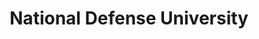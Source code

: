 ---
# This topic lives at
# https://digital.gov/topics/national-defense-university

slug: "national-defense-university"

# Topic Title
title: "National Defense University"

# description — keep it short and clear
summary: ""


# Weight
weight: 1

# For more information on managing topics,
# see https://github.com/GSA/digitalgov.gov/wiki
---